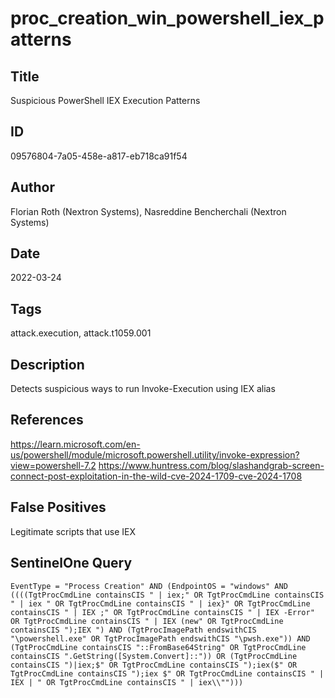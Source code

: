 # proc_creation_win_powershell_iex_patterns

## Title
Suspicious PowerShell IEX Execution Patterns

## ID
09576804-7a05-458e-a817-eb718ca91f54

## Author
Florian Roth (Nextron Systems), Nasreddine Bencherchali (Nextron Systems)

## Date
2022-03-24

## Tags
attack.execution, attack.t1059.001

## Description
Detects suspicious ways to run Invoke-Execution using IEX alias

## References
https://learn.microsoft.com/en-us/powershell/module/microsoft.powershell.utility/invoke-expression?view=powershell-7.2
https://www.huntress.com/blog/slashandgrab-screen-connect-post-exploitation-in-the-wild-cve-2024-1709-cve-2024-1708

## False Positives
Legitimate scripts that use IEX

## SentinelOne Query
```
EventType = "Process Creation" AND (EndpointOS = "windows" AND ((((TgtProcCmdLine containsCIS " | iex;" OR TgtProcCmdLine containsCIS " | iex " OR TgtProcCmdLine containsCIS " | iex}" OR TgtProcCmdLine containsCIS " | IEX ;" OR TgtProcCmdLine containsCIS " | IEX -Error" OR TgtProcCmdLine containsCIS " | IEX (new" OR TgtProcCmdLine containsCIS ");IEX ") AND (TgtProcImagePath endswithCIS "\powershell.exe" OR TgtProcImagePath endswithCIS "\pwsh.exe")) AND (TgtProcCmdLine containsCIS "::FromBase64String" OR TgtProcCmdLine containsCIS ".GetString([System.Convert]::")) OR (TgtProcCmdLine containsCIS ")|iex;$" OR TgtProcCmdLine containsCIS ");iex($" OR TgtProcCmdLine containsCIS ");iex $" OR TgtProcCmdLine containsCIS " | IEX | " OR TgtProcCmdLine containsCIS " | iex\\"")))

```